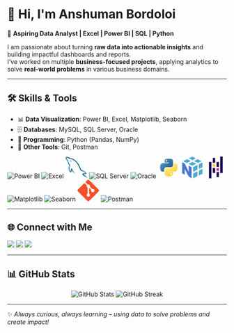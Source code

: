 # 👋 Hi, I'm Anshuman Bordoloi  

🚀 **Aspiring Data Analyst | Excel | Power BI | SQL | Python**  

I am passionate about turning **raw data into actionable insights** and building impactful dashboards and reports.  
I’ve worked on multiple **business-focused projects**, applying analytics to solve **real-world problems** in various business domains.  

---

## 🛠️ Skills & Tools  

- 📊 **Data Visualization**: Power BI, Excel, Matplotlib, Seaborn  
- 🗄️ **Databases**: MySQL, SQL Server, Oracle  
- 🐍 **Programming**: Python (Pandas, NumPy)  
- 🔧 **Other Tools**: Git, Postman  

<p align="left">
  <!-- Visualization Tools -->
  <img src="https://img.icons8.com/color/48/000000/power-bi.png" alt="Power BI"/>
  <img src="https://img.icons8.com/color/48/000000/microsoft-excel-2019--v1.png" alt="Excel"/>
  
  <!-- Databases -->
  <img src="https://github.com/devicons/devicon/blob/master/icons/mysql/mysql-original.svg" alt="MySQL" width="50"/>
  <img src="https://img.icons8.com/color/48/000000/microsoft-sql-server.png" alt="SQL Server"/>
  <img src="https://img.icons8.com/color/48/000000/oracle-logo.png" alt="Oracle"/>
  
  <!-- Languages & Libraries -->
  <img src="https://github.com/devicons/devicon/blob/master/icons/python/python-original.svg" alt="Python" width="50"/>
  <img src="https://github.com/devicons/devicon/blob/master/icons/numpy/numpy-original.svg" alt="NumPy" width="50"/>
  <img src="https://github.com/devicons/devicon/blob/master/icons/pandas/pandas-original.svg" alt="Pandas" width="50"/>
  <img src="https://upload.wikimedia.org/wikipedia/commons/8/84/Matplotlib_icon.svg" alt="Matplotlib" width="50"/>
  <img src="https://seaborn.pydata.org/_images/logo-mark-lightbg.svg" alt="Seaborn" width="60"/>

  <!-- Other Tools -->
  <img src="https://github.com/devicons/devicon/blob/master/icons/git/git-original.svg" alt="Git" width="50"/>
  <img src="https://www.vectorlogo.zone/logos/getpostman/getpostman-icon.svg" alt="Postman" width="50"/>
</p>

---

## 🌐 Connect with Me  

<p align="left">
  <a href="https://codebasics.io/portfolio/Anshuman-Bordoloi"><img src="https://img.shields.io/badge/Portfolio-000?style=for-the-badge&logo=About.me&logoColor=white" /></a>
  <a href="https://www.linkedin.com/in/bordoloi-anshuman/"><img src="https://img.shields.io/badge/LinkedIn-0077B5?style=for-the-badge&logo=linkedin&logoColor=white" /></a>
  <a href="mailto:bordoloi.a08@gmail.com"><img src="https://img.shields.io/badge/Email-D14836?style=for-the-badge&logo=gmail&logoColor=white" /></a>
</p>  

---

## 📊 GitHub Stats  

<p align="center">
  <img src="https://github-readme-stats.vercel.app/api?username=yourusername&show_icons=true&theme=radical" alt="GitHub Stats" width="48%"/>
  <img src="https://github-readme-streak-stats.herokuapp.com/?user=yourusername&theme=radical" alt="GitHub Streak" width="48%"/>
</p>  

---

✨ *Always curious, always learning – using data to solve problems and create impact!*  
